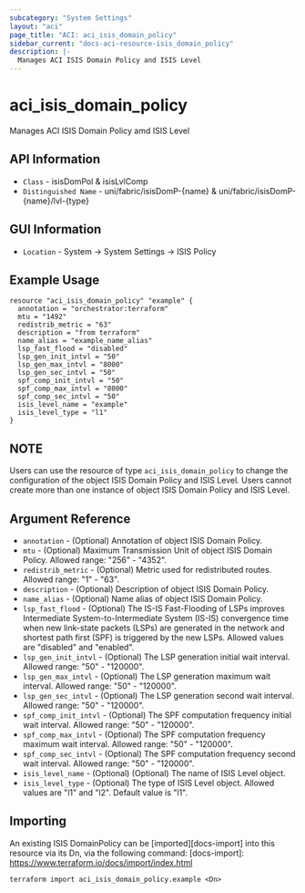 ```yaml
---
subcategory: "System Settings"
layout: "aci"
page_title: "ACI: aci_isis_domain_policy"
sidebar_current: "docs-aci-resource-isis_domain_policy"
description: |-
  Manages ACI ISIS Domain Policy and ISIS Level
---
```


# aci_isis_domain_policy #
Manages ACI ISIS Domain Policy amd ISIS Level

## API Information ##
* `Class` - isisDomPol & isisLvlComp
* `Distinguished Name` - uni/fabric/isisDomP-{name} & uni/fabric/isisDomP-{name}/lvl-{type}

## GUI Information ##
* `Location` - System -> System Settings -> ISIS Policy


## Example Usage ##
```hcl
resource "aci_isis_domain_policy" "example" {
  annotation = "orchestrator:terraform"
  mtu = "1492"
  redistrib_metric = "63"
  description = "from terraform"
  name_alias = "example_name_alias"
  lsp_fast_flood = "disabled"
  lsp_gen_init_intvl = "50"
  lsp_gen_max_intvl = "8000"
  lsp_gen_sec_intvl = "50"
  spf_comp_init_intvl = "50"
  spf_comp_max_intvl = "8000"
  spf_comp_sec_intvl = "50"
  isis_level_name = "example"
  isis_level_type = "l1"
}
```

## NOTE ##
Users can use the resource of type `aci_isis_domain_policy` to change the configuration of the object ISIS Domain Policy and ISIS Level. Users cannot create more than one instance of object ISIS Domain Policy and ISIS Level.

## Argument Reference ##
* `annotation` - (Optional) Annotation of object ISIS Domain Policy.
* `mtu` - (Optional) Maximum Transmission Unit of object ISIS Domain Policy. Allowed range: "256" - "4352".
* `redistrib_metric` - (Optional) Metric used for redistributed routes. Allowed range: "1" - "63".
* `description` - (Optional) Description of object ISIS Domain Policy.
* `name_alias` - (Optional) Name alias of object ISIS Domain Policy.
* `lsp_fast_flood` - (Optional) The IS-IS Fast-Flooding of LSPs improves Intermediate System-to-Intermediate System (IS-IS) convergence time when new link-state packets (LSPs) are generated in the network and shortest path first (SPF) is triggered by the new LSPs. Allowed values are "disabled" and "enabled".
* `lsp_gen_init_intvl` - (Optional) The LSP generation initial wait interval. Allowed range: "50" - "120000".
* `lsp_gen_max_intvl` - (Optional) The LSP generation maximum wait interval. Allowed range: "50" - "120000".
* `lsp_gen_sec_intvl` - (Optional) The LSP generation second wait interval. Allowed range: "50" - "120000".
* `spf_comp_init_intvl` - (Optional) The SPF computation frequency initial wait interval.  Allowed range: "50" - "120000".
* `spf_comp_max_intvl` - (Optional) The SPF computation frequency maximum wait interval.  Allowed range: "50" - "120000".
* `spf_comp_sec_intvl` - (Optional) The SPF computation frequency second wait interval. Allowed range: "50" - "120000".
* `isis_level_name` - (Optional) (Optional) The name of ISIS Level object.
* `isis_level_type` - (Optional) The type of ISIS Level object. Allowed values are "l1" and "l2". Default value is "l1".

## Importing ##
An existing ISIS DomainPolicy can be [imported][docs-import] into this resource via its Dn, via the following command:
[docs-import]: https://www.terraform.io/docs/import/index.html


```
terraform import aci_isis_domain_policy.example <Dn>
```